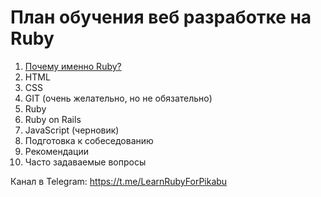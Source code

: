 # План обучения веб разработке на Ruby

1. [Почему именно Ruby?](Pochemu-Ruby.md)
1. HTML
1. CSS
1. GIT (очень желательно, но не обязательно)
1. Ruby
1. Ruby on Rails
1. JavaScript (черновик)
1. Подготовка к собеседованию
1. Рекомендации
1. Часто задаваемые вопросы

Канал в Telegram: https://t.me/LearnRubyForPikabu
